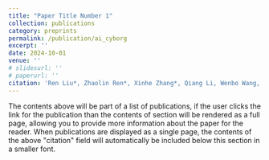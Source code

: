 ```yaml
---
title: "Paper Title Number 1"
collection: publications
category: preprints
permalink: /publication/ai_cyborg
excerpt: ''
date: 2024-10-01
venue: ''
# slidesurl: ''
# paperurl: ''
citation: 'Ren Liu*, Zhaolin Ren*, Xinhe Zhang*, Qiang Li, Wenbo Wang, Zuwan Lin, Richard T. Lee, Jie Ding, Na Li, Jia Liu. ``An AI cyborg system for enhancing organoid maturation'' (2024). (*: equal contribution)'
---
```


The contents above will be part of a list of publications, if the user clicks the link for the publication than the contents of section will be rendered as a full page, allowing you to provide more information about the paper for the reader. When publications are displayed as a single page, the contents of the above "citation" field will automatically be included below this section in a smaller font.